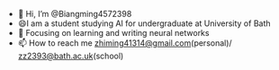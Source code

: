 - 👋 Hi, I’m @Biangming4572398
- 😄I am a student studying AI for undergraduate at University of Bath
- 🌱 Focusing on learning and writing neural networks
- 📫 How to reach me zhiming41314@gmail.com(personal)/ zz2393@bath.ac.uk(school)
<!---
Biangming4572398/Biangming4572398 is a ✨ special ✨ repository because its `README.md` (this file) appears on your GitHub profile.
You can click the Preview link to take a look at your changes.
--->
